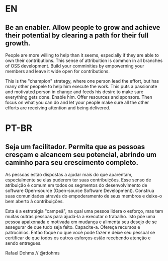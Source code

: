 # EN

## Be an enabler. Allow people to grow and achieve their potential by clearing a path for their  full growth.

People are more willing to help than it seems, especially if they are able to own their contributions. This sense of attribuition is common in all branches of OSS development. Build your comminities by empowerning your members and leave it wide open for contributions.

This is the "champion" strategy, where one person lead the effort, but has many other peopele to help him execute the work. This puts a passionate and motivated person in change and feeds his desire to make sure everything gets done. Enable him. Offer resources and sponsors. Then focus on what you can do and let your people make sure all the other efforts are receiving attention and being delivered.

# PT-BR

## Seja um facilitador. Permita que as pessoas cresçam e alcancem seu potencial, abrindo um caminho para seu crescimento completo.

As pessoas estão dispostas a ajudar mais do que aparentam, especialmente se elas puderem ter suas contribuições. Esse senso de atribuição é comum em todos os segmentos do desenvolvimento de software Open-source (Open-source Software Development). Construa suas comunidades através do empoderamento de seus membros e deixe-o bem aberto à contribuições.

Esta é a estratégia "campeã", na qual uma pessoa lidera o esforço, mas tem muitas outras pessoas para ajudá-la a executar o trabalho. Isto põe
uma pessoa apaixonada e motivada em mudança e alimenta seu desejo de se assegurar de que tudo seja feito. Capacite-a. Ofereça recursos e 
patrocínios. Então foque no que você pode fazer e deixe seu pessoal se certificar de que todos os outros esforços estão recebendo atenção e sendo entregues.

Rafael Dohms // @rdohms
